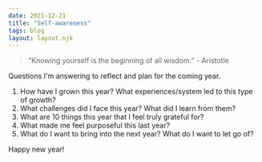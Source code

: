 ```yaml
---
date: 2021-12-21
title: "Self-awareness"
tags: blog
layout: layout.njk
---
```


> “Knowing yourself is the beginning of all wisdom.” - Aristotle

Questions I'm answering to reflect and plan for the coming year.

1. How have I grown this year? What experiences/system led to this type of growth?
2. What challenges did I face this year? What did I learn from them?
3. What are 10 things this year that I feel truly grateful for?
4. What made me feel purposeful this last year?
5. What do I want to bring into the next year? What do I want to let go of?

Happy new year!
